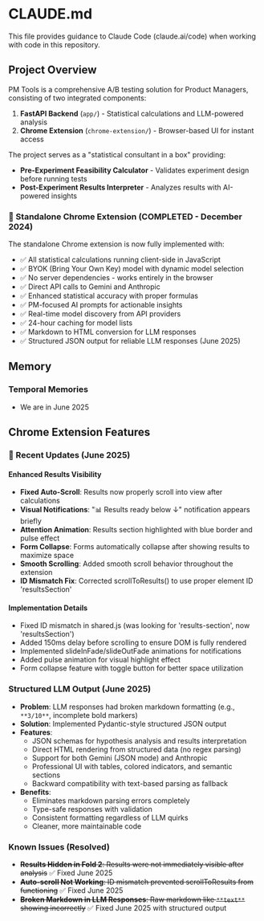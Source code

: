 # CLAUDE.md

This file provides guidance to Claude Code (claude.ai/code) when working with code in this repository.

## Project Overview

PM Tools is a comprehensive A/B testing solution for Product Managers, consisting of two integrated components:

1. **FastAPI Backend** (`app/`) - Statistical calculations and LLM-powered analysis
2. **Chrome Extension** (`chrome-extension/`) - Browser-based UI for instant access

The project serves as a "statistical consultant in a box" providing:
- **Pre-Experiment Feasibility Calculator** - Validates experiment design before running tests
- **Post-Experiment Results Interpreter** - Analyzes results with AI-powered insights

### 🎯 Standalone Chrome Extension (COMPLETED - December 2024)
The standalone Chrome extension is now fully implemented with:
- ✅ All statistical calculations running client-side in JavaScript
- ✅ BYOK (Bring Your Own Key) model with dynamic model selection
- ✅ No server dependencies - works entirely in the browser
- ✅ Direct API calls to Gemini and Anthropic
- ✅ Enhanced statistical accuracy with proper formulas
- ✅ PM-focused AI prompts for actionable insights
- ✅ Real-time model discovery from API providers
- ✅ 24-hour caching for model lists
- ✅ Markdown to HTML conversion for LLM responses
- ✅ Structured JSON output for reliable LLM responses (June 2025)

## Memory

### Temporal Memories
- We are in June 2025

## Chrome Extension Features

### 🚀 Recent Updates (June 2025)

#### Enhanced Results Visibility
- **Fixed Auto-Scroll**: Results now properly scroll into view after calculations
- **Visual Notifications**: "📊 Results ready below ↓" notification appears briefly
- **Attention Animation**: Results section highlighted with blue border and pulse effect
- **Form Collapse**: Forms automatically collapse after showing results to maximize space
- **Smooth Scrolling**: Added smooth scroll behavior throughout the extension
- **ID Mismatch Fix**: Corrected scrollToResults() to use proper element ID 'resultsSection'

#### Implementation Details
- Fixed ID mismatch in shared.js (was looking for 'results-section', now 'resultsSection')
- Added 150ms delay before scrolling to ensure DOM is fully rendered
- Implemented slideInFade/slideOutFade animations for notifications
- Added pulse animation for visual highlight effect
- Form collapse feature with toggle button for better space utilization

### Structured LLM Output (June 2025)
- **Problem**: LLM responses had broken markdown formatting (e.g., `**3/10**`, incomplete bold markers)
- **Solution**: Implemented Pydantic-style structured JSON output
- **Features**:
  - JSON schemas for hypothesis analysis and results interpretation
  - Direct HTML rendering from structured data (no regex parsing)
  - Support for both Gemini (JSON mode) and Anthropic
  - Professional UI with tables, colored indicators, and semantic sections
  - Backward compatibility with text-based parsing as fallback
- **Benefits**:
  - Eliminates markdown parsing errors completely
  - Type-safe responses with validation
  - Consistent formatting regardless of LLM quirks
  - Cleaner, more maintainable code

### Known Issues (Resolved)
- ~~**Results Hidden in Fold 2**: Results were not immediately visible after analysis~~ ✅ Fixed June 2025
- ~~**Auto-scroll Not Working**: ID mismatch prevented scrollToResults from functioning~~ ✅ Fixed June 2025
- ~~**Broken Markdown in LLM Responses**: Raw markdown like `**text**` showing incorrectly~~ ✅ Fixed June 2025 with structured output